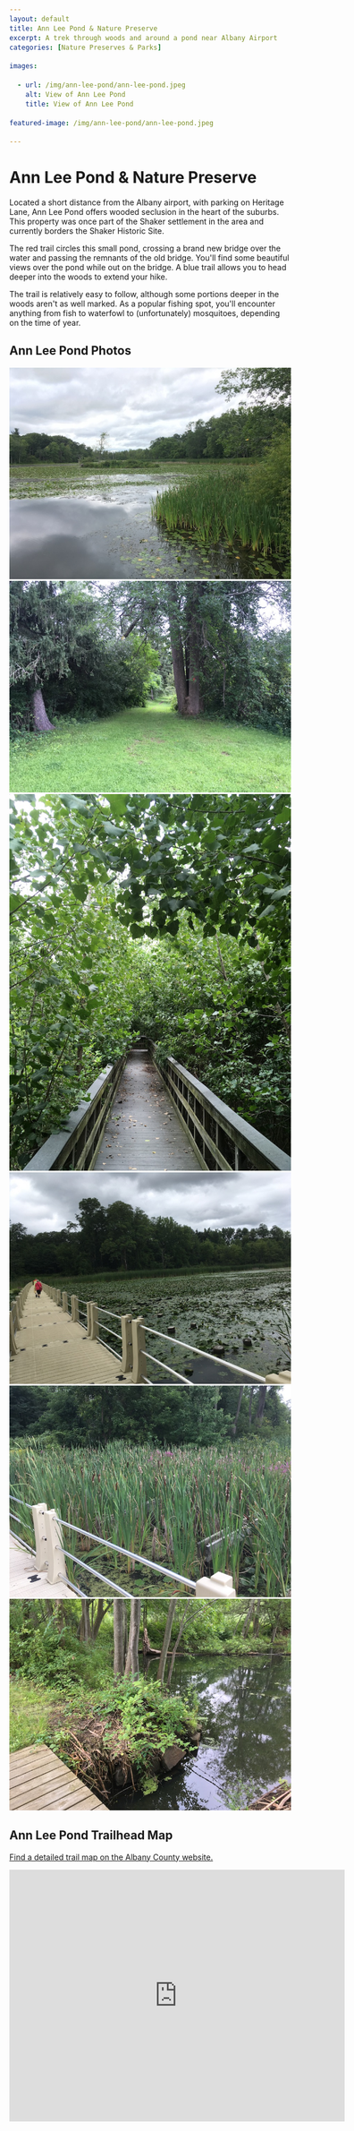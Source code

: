 ```yaml
---
layout: default
title: Ann Lee Pond & Nature Preserve
excerpt: A trek through woods and around a pond near Albany Airport
categories: [Nature Preserves & Parks]

images:

  - url: /img/ann-lee-pond/ann-lee-pond.jpeg
    alt: View of Ann Lee Pond
    title: View of Ann Lee Pond

featured-image: /img/ann-lee-pond/ann-lee-pond.jpeg

---
```


<h1>Ann Lee Pond & Nature Preserve</h1>

<p>Located a short distance from the Albany airport, with parking on Heritage Lane, Ann Lee Pond offers wooded seclusion in the heart of the suburbs. This property was once part of the Shaker settlement in the area and currently borders the Shaker Historic Site.</p>

<p>The red trail circles this small pond, crossing a brand new bridge over the water and passing the remnants of the old bridge. You'll find some beautiful views over the pond while out on the bridge. A blue trail allows you to head deeper into the woods to extend your hike. </p>

<p>The trail is relatively easy to follow, although some portions deeper in the woods aren't as well marked. As a popular fishing spot, you'll encounter anything from fish to waterfowl to (unfortunately) mosquitoes, depending on the time of year.</p>



<h2>Ann Lee Pond Photos</h2>

<div class="fotorama" data-nav="thumbs" data-width="100%"
                     data-ratio="800/600"
                     data-min-width="100%"
                     data-max-width="1000"
                     data-min-height="300"
                     data-max-height="100%" >
<img src="/img/ann-lee-pond/ann-lee-pond.jpeg" alt="View of Ann Lee Pond"><br />
<img src="/img/ann-lee-pond/grassy-trail.jpeg" alt="Trail through the grass"><br />
<img src="/img/ann-lee-pond/bridge.jpeg" alt="Entering the trail"><br />
<img src="/img/ann-lee-pond/new-bridge.jpeg" alt="New bridge over the pond"><br />
<img src="/img/ann-lee-pond/old-bridge.jpeg" alt="Remnants of the old bridge"><br />
<img src="/img/ann-lee-pond/swamp.jpeg" alt="Swampy area in the back of the pond"><br />

</div>

<h2 id="trailmap">Ann Lee Pond Trailhead Map</h2>

<p>
	<a href="http://www.albanycounty.com/Government/Departments/RecreationDept/AnnLeePond.aspx" target="_blank">
		Find a detailed trail map on the Albany County website.
	</a>
</p>

<div class="google-maps">
<iframe src="https://www.google.com/maps/embed?pb=!1m18!1m12!1m3!1d2930.33428582685!2d-73.81508948453171!3d42.73897917916332!2m3!1f0!2f0!3f0!3m2!1i1024!2i768!4f13.1!3m3!1m2!1s0x89de0ce8a99e660b%3A0x6a581df2ce9065be!2sAnn+Lee+Pond+Nature+and+Historic+Preserve!5e0!3m2!1sen!2sus!4v1535504550294" width="600" height="450" frameborder="0" style="border:0" allowfullscreen></iframe></div>